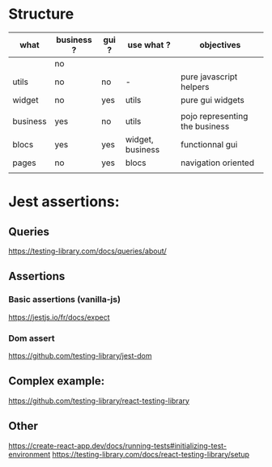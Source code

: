 # Structure

| what     | business ? | gui ? | use what ?       | objectives                     |
| -------- | ---------- | ----- | ---------------- | ------------------------------ |
|          | no         |       |                  |                                |
| utils    | no         | no    | -                | pure javascript helpers        |
| widget   | no         | yes   | utils            | pure gui widgets               |
|          |            |       |                  |                                |
| business | yes        | no    | utils            | pojo representing the business |
| blocs    | yes        | yes   | widget, business | functionnal gui                |
| pages    | no         | yes   | blocs            | navigation oriented            |
|          |            |       |                  |                                |

# Jest assertions:

## Queries

https://testing-library.com/docs/queries/about/

## Assertions

### Basic assertions (vanilla-js)

https://jestjs.io/fr/docs/expect

### Dom assert

https://github.com/testing-library/jest-dom

## Complex example:

https://github.com/testing-library/react-testing-library

## Other

https://create-react-app.dev/docs/running-tests#initializing-test-environment
https://testing-library.com/docs/react-testing-library/setup
